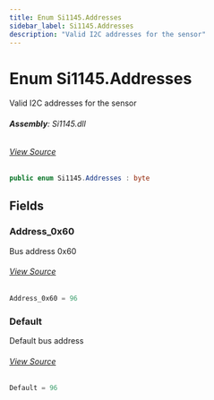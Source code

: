 ```yaml
---
title: Enum Si1145.Addresses
sidebar_label: Si1145.Addresses
description: "Valid I2C addresses for the sensor"
---
```

# Enum Si1145.Addresses
Valid I2C addresses for the sensor

###### **Assembly**: Si1145.dll
###### [View Source](https://github.com/WildernessLabs/Meadow.Foundation.git/blob/develop/Source/Meadow.Foundation.Peripherals/Sensors.Light.Si1145/Driver/Si1145.Addresses.cs#L8)
```csharp title="Declaration"
public enum Si1145.Addresses : byte
```
## Fields
### Address_0x60
Bus address 0x60
###### [View Source](https://github.com/WildernessLabs/Meadow.Foundation.git/blob/develop/Source/Meadow.Foundation.Peripherals/Sensors.Light.Si1145/Driver/Si1145.Addresses.cs#L13)
```csharp title="Declaration"
Address_0x60 = 96
```
### Default
Default bus address
###### [View Source](https://github.com/WildernessLabs/Meadow.Foundation.git/blob/develop/Source/Meadow.Foundation.Peripherals/Sensors.Light.Si1145/Driver/Si1145.Addresses.cs#L17)
```csharp title="Declaration"
Default = 96
```

